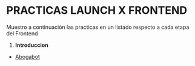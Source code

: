 # PRACTICAS LAUNCH X FRONTEND
Muestro a continuación las practicas en un listado respecto a cada etapa del Frontend

1. **Introduccion**
- [Abogabot](./Frontend%20Practicas/Abogabot/Abogabot.md)
